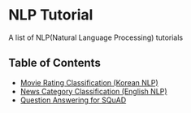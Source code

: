 # NLP Tutorial
A list of NLP(Natural Language Processing) tutorials

## Table of Contents
- [Movie Rating Classification (Korean NLP)](https://github.com/lyeoni/nlp-tutorial/tree/master/movie-rating-classification)
- [News Category Classification (English NLP)](https://github.com/lyeoni/nlp-tutorial/tree/master/news-category-classifcation)
- [Question Answering for SQuAD](https://github.com/lyeoni/nlp-tutorial/tree/master/question-answering-SQuAD)
